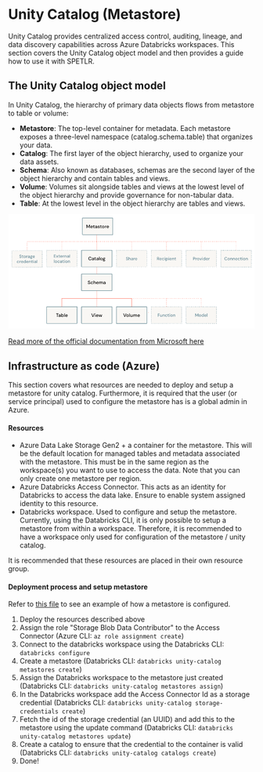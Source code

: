 # Unity Catalog (Metastore)

Unity Catalog provides centralized access control, auditing, lineage, and data discovery capabilities across Azure Databricks workspaces. This section covers the Unity Catalog object model and then provides a guide how to use it with SPETLR.

## The Unity Catalog object model

In Unity Catalog, the hierarchy of primary data objects flows from metastore to table or volume:

- __Metastore__: The top-level container for metadata. Each metastore exposes a three-level namespace (catalog.schema.table) that organizes your data.
- __Catalog__: The first layer of the object hierarchy, used to organize your data assets.
- __Schema__: Also known as databases, schemas are the second layer of the object hierarchy and contain tables and views.
- __Volume__: Volumes sit alongside tables and views at the lowest level of the object hierarchy and provide governance for non-tabular data.
- __Table__: At the lowest level in the object hierarchy are tables and views.

<img src="uc-object-model.png" alt="The Unity Catalog object model" width="700"/>

[Read more of the official documentation from Microsoft here](https://learn.microsoft.com/en-us/azure/databricks/data-governance/unity-catalog/)

## Infrastructure as code (Azure)

This section covers what resources are needed to deploy and setup a metastore for unity catalog. Furthermore, it is required that the user (or service principal) used to configure the metastore has is a global admin in Azure. 

#### Resources
- Azure Data Lake Storage Gen2 + a container for the metastore. This will be the default location for managed tables and metadata associated with the metastore. This must be in the same region as the workspace(s) you want to use to access the data. Note that you can only create one metastore per region.
- Azure Databricks Access Connector. This acts as an identity for Databricks to access the data lake. Ensure to enable system assigned identity to this resource.
- Databricks workspace. Used to configure and setup the metastore. Currently, using the Databricks CLI, it is only possible to setup a metastore from within a workspace. Therefore, it is recommended to have a workspace only used for configuration of the metastore / unity catalog.

It is recommended that these resources are placed in their own resource group.

#### Deployment process and setup metastore
Refer to [this file](../../.github/deploy/steps/85-Create-And-Connect-Metastore.ps1) to see an example of how a metastore is configured.
1. Deploy the resources described above
2. Assign the role "Storage Blob Data Contributor" to the Access Connector (Azure CLI: `az role assignment create`)
3. Connect to the databricks workspace using the Databricks CLI: `databricks configure`
4. Create a metastore (Databricks CLI: `databricks unity-catalog metastores create`)
5. Assign the Databricks workspace to the metastore just created (Databricks CLI: `databricks unity-catalog metastores assign`)
6. In the Databricks workspace add the Access Connector Id as a storage credential (Databricks CLI: `databricks unity-catalog storage-credentials create`)
7. Fetch the id of the storage credential (an UUID) and add this to the metastore using the update command (Databricks CLI: `databricks unity-catalog metastores update`)
8. Create a catalog to ensure that the credential to the container is valid (Databricks CLI: `databricks unity-catalog catalogs create`)
9. Done!